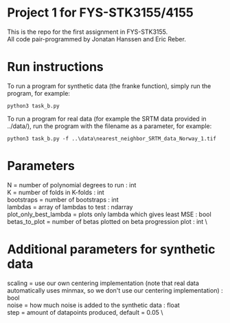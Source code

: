 # Project 1 for FYS-STK3155/4155

This is the repo for the first assignment in FYS-STK3155. \
All code pair-programmed by Jonatan Hanssen and Eric Reber.


# Run instructions
To run a program for synthetic data (the franke function), simply run the program, for example:
```
python3 task_b.py
```

To run a program for real data (for example the SRTM data provided in ../data/), run the program with the filename as a parameter, for example:
```
python3 task_b.py -f ..\data\nearest_neighbor_SRTM_data_Norway_1.tif
```

# Parameters
N = number of polynomial degrees to run : int \
K = number of folds in K-folds : int \
bootstraps = number of bootstraps : int \
lambdas = array of lambdas to test : ndarray \
plot_only_best_lambda = plots only lambda which gives least MSE : bool \
betas_to_plot = number of betas plotted on beta progression plot : int \

# Additional parameters for synthetic data
scaling = use our own centering implementation (note that real data automatically uses minmax, so we don't use our centering implementation) : bool \
noise = how much noise is added to the synthetic data : float \
step = amount of datapoints produced, default = 0.05 \